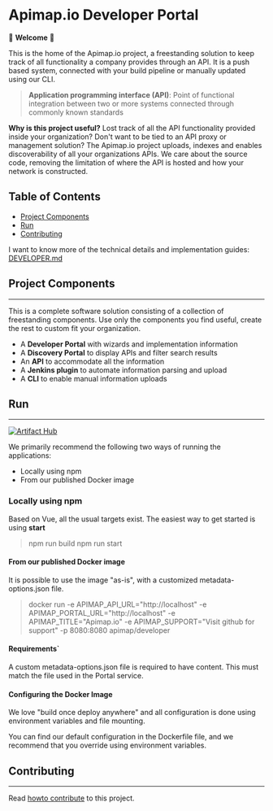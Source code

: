 Apimap.io Developer Portal
===

🎉 **Welcome** 🎉

This is the home of the Apimap.io project, a freestanding solution to keep track of all functionality a company
provides through an API. It is a push based system, connected with your build pipeline or manually updated using our CLI.

> **Application programming interface (API)**: Point of functional integration between two or more systems connected 
> through commonly known standards

**Why is this project useful?** Lost track of all the API functionality provided inside your organization? Don't want
to be tied to an API proxy or management solution? The Apimap.io project uploads, indexes and enables discoverability of all
your organizations APIs. We care about the source code, removing the limitation of where the API is hosted and how your
network is constructed.

## Table of Contents

* [Project Components](#project-components)
* [Run](#run)
* [Contributing](#contributing)

I want to know more of the technical details and implementation guides: [DEVELOPER.md](DEVELOPER.md)

## Project Components
___
This is a complete software solution consisting of a collection of freestanding components. Use only the components you 
find useful, create the rest to custom fit your organization.

- A **Developer Portal** with wizards and implementation information
- A **Discovery Portal** to display APIs and filter search results
- An **API** to accommodate all the information
- A **Jenkins plugin** to automate information parsing and upload
- A **CLI** to enable manual information uploads

## Run
___
[![Artifact Hub](https://img.shields.io/endpoint?url=https://artifacthub.io/badge/repository/apimap)](https://artifacthub.io/packages/search?repo=apimap)

We primarily recommend the following two ways of running the applications:
- Locally using npm
- From our published Docker image

### Locally using npm

Based on Vue, all the usual targets exist. The easiest way to get started is using **start** 

> npm run build 
> npm run start

#### From our published Docker image

It is possible to use the image "as-is", with a customized metadata-options.json file.

> docker run -e APIMAP_API_URL="http://localhost" -e APIMAP_PORTAL_URL="http://localhost" -e APIMAP_TITLE="Apimap.io" -e APIMAP_SUPPORT="Visit github for support" -p 8080:8080 apimap/developer

#### Requirements`

A custom metadata-options.json file is required to have content. This must match the file used in the Portal service.

#### Configuring the Docker Image

We love "build once deploy anywhere" and all configuration is done using environment variables and file mounting.

You can find our default configuration in the Dockerfile file, and we recommend that you override using environment variables.

## Contributing
___

Read [howto contribute](CONTRIBUTING.md) to this project.